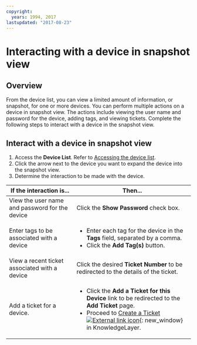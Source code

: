 ```yaml
---
copyright:
  years: 1994, 2017
lastupdated: "2017-08-23"
---
```


# Interacting with a device in snapshot view

## Overview

From the device list, you can view a limited amount of information, or snapshot, for one or more devices. You can perform multiple actions on a device in snapshot view. The actions include viewing the user name and password for the device, adding tags, and viewing tickets. Complete the following steps to interact with a device in the snapshot view.

## Interact with a device in snapshot view

1. Access the **Device List**. Refer to [Accessing the device list](vsi_managing.html).
2. Click the arrow next to the device you want to expand the device into the snapshot view.
3. Determine the interaction to be made with the device.

|If the interaction is...|Then...|
|---|---|
|View the user name and password for the device|Click the **Show Password** check box.|
|Enter tags to be associated with a device|<ul><li>Enter each tag for the device in the **Tags** field, separated by a comma.</li><li>Click the **Add Tag(s)** button.</li></ul>|
|View a recent ticket associated with a device|Click the desired **Ticket Number** to be redirected to the details of the ticket.|
|Add a ticket for a device.|<ul><li>Click the **Add a Ticket for this Device** link to be redirected to the **Add Ticket** page.</li><li>Proceed to [Create a Ticket ![External link icon](../icons/launch-glyph.svg "External link icon")](https://knowledgelayer.softlayer.com/pt-br/procedure/create-ticket){: new_window} in KnowledgeLayer.</li></ul>|
